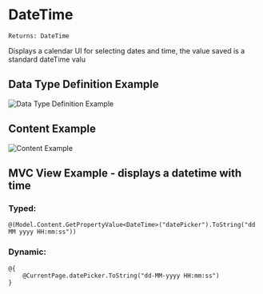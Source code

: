 # DateTime

`Returns: DateTime`

Displays a calendar UI for selecting dates and time, the value saved is a standard dateTime valu

## Data Type Definition Example

![Data Type Definition Example](images/Date-Time-With-Time-Data-Type.png)

## Content Example 

![Content Example](images/Date-Time-With-Time-Content.png)

## MVC View Example - displays a datetime with time 

### Typed:

	@(Model.Content.GetPropertyValue<DateTime>("datePicker").ToString("dd MM yyyy HH:mm:ss"))

### Dynamic: 

	@{
		@CurrentPage.datePicker.ToString("dd-MM-yyyy HH:mm:ss")
	}